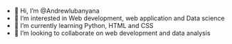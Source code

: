 - 👋 Hi, I’m @Andrewlubanyana
- 👀 I’m interested in Web development, web application and Data science 
- 🌱 I’m currently learning Python, HTML and CSS
- 💞️ I’m looking to collaborate on web development and data analysis


<!---
Andrewlubanyana/Andrewlubanyana is a ✨ special ✨ repository because its `README.md` (this file) appears on your GitHub profile.
You can click the Preview link to take a look at your changes.
--->

